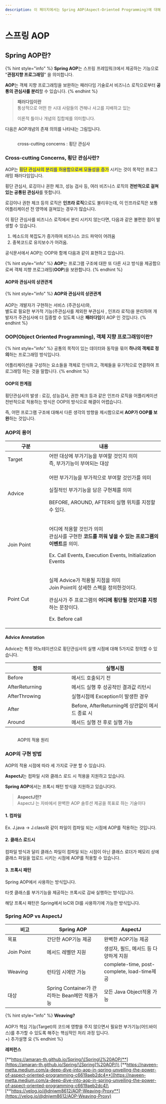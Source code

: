 ```yaml
---
description: 이 페이지에서는 Spring AOP(Aspect-Oriented Programming)에 대해 설명합니다.
---
```


# 스프링 AOP

## Spring AOP란?

{% hint style="info" %}
**Spring AOP**는 스프링 프레임워크에서 제공하는 기능으로 "**관점지향 프로그래밍**" 을 의미합니다.

**AOP**는 객체 지향 프로그래밍을 보완하는 패러다임 기술로서 비즈니스 로직으로부터 **공통의 관심사를 분리**할 수 있습니다.
{% endhint %}

> **패러다임이란**\
> 통상적으로 어떤 한 시대 사람들의 견해나 사고를 지배하고 있는
>
> 이론적 틀이나 개념의 집합체를 의미합니다.

다음은 AOP개념의 존재 의의를 나타내는 그림입니다.&#x20;

<figure><img src="../.gitbook/assets/image (10).png" alt=""><figcaption><p>cross-cutting concerns : 횡단  관심사</p></figcaption></figure>





### Cross-cutting Concerns, 횡단 관심사란?

AOP는 <mark style="color:blue;">횡단 관심사의 분리를 허용함으로써 모듈성을 증가</mark> 시키는 것이 목적인 프로그래밍 패러다임입니다.

횡단 관심사, 로깅이나  권한 체크,  성능 검사 등,  여러 비즈니스 로직의 **전반적으로 걸쳐있는 공통된 관심사**를 뜻합니다.

로깅이나 권한 체크 등의 로직은 **인프라 로직**으로도 불리우는데, 이 인프라로직은 보통 어플리케이션 전 영역에 걸쳐있는 경우가 많습니다.

이 횡단 관심사를 비즈니스 로직에서 분리 시키지 않는다면, 다음과 같은 불편한  점이 발생할 수 있습니다.

1. 메소드의 복잡도가 증가하여 비즈니스 코드 파악이 어려움
2. 중복코드로 유지보수가 어려움.

공식문서에서 AOP는 OOP와 함께 다음과 같이 표현하고 있습니다.

{% hint style="info" %}
**AOP**는 프로그램 구조에 대한 또 다른 사고 방식을 제공함으로써 객체 지향 프로그래밍(**OOP**)을 보완합니다.
{% endhint %}



#### AOP와 관심사의 상관관계

{% hint style="info" %}
**AOP와 관심사의 상관관계**\
\
AOP는 개발자가 구현하는 서비스 (주관심사)와, \
별도로 필요한 부가적 기능(주관심사를 제외한 부관심사 , 인프라 로직)을 분리하여 개발자가 주관심사에 더 집중할 수 있도록 나온 **패러다임**이 AOP 인 것입니다.
{% endhint %}



### OOP(Object Oriented Programming), 객체 지향 프로그래밍이란?



{% hint style="info" %}
공통의 목적이 있는 데이터와 동작을 묶어 **하나의 객체로 정의**하는 프로그래밍 방식입니다.&#x20;

어플리케이션을 구성하는 요소들을 객체로 인식하고, 객체들을 유기적으로 연결하여 프로그래밍 하는 것을 말합니다.
{% endhint %}

#### OOP의 한계점

횡단관심사의 발생 : 로깅, 성능검사, 권한 체크 등과 같은 인프라 로직을 어플리케이션 전반적으로 적용하는 방식은 OOP의 방식으로 해결이 어렵습니다.&#x20;

즉, 어떤 프로그램 구조에 대해서 다른 생각의 방향을 제시함으로써 **AOP가 OOP를 보완**하는 것입니다.



### AOP의 용어

<table><thead><tr><th width="118">구분</th><th>내용</th></tr></thead><tbody><tr><td>Target</td><td>어떤 대상에 부가기능을 부여할 것인지 의미<br>즉, 부가기능이 부여되는 대상</td></tr><tr><td>Advice </td><td><p>어떤 부가기능을 부가적으로 부여할 것인가를 의미</p><p>실질적인 부가기능을 담은 구현체를 의미</p><p>BEFORE, AROUND, AFTER의 실행 위치를 지정할 수 있다.</p></td></tr><tr><td>Join Point</td><td><p>어디에 적용할 것인가 의미<br>관심사를 구현한 <strong>코드를 끼워 넣을 수 있는 프로그램의 이벤트</strong>를 의미.</p><p>Ex. Call Events, Execution Events, Initialization Events</p></td></tr><tr><td>Point Cut</td><td><p>실제 Advice가 적용될 지점을 의미<br>Join Point의 상세한 스펙을 정의한것이다.</p><p>관심사가 주 프로그램의 <strong>어디에 횡단될 것인지를 지정</strong>하는 문장이다.</p><p>Ex. Before call</p></td></tr></tbody></table>



#### Advice Annotation

Advice는 특정 어노테이션으로 횡단관심사의 실행 시점에 대해 5가지로 정의할 수 있습니다.

<table><thead><tr><th width="191">정의</th><th>실행시점</th></tr></thead><tbody><tr><td>Before</td><td>메서드 호출되기 전</td></tr><tr><td>AfterReturning</td><td>메서드 실행 후 성공적인 결과값 리턴시</td></tr><tr><td>AfterThrowing</td><td>실행시점에 Exception이 발생한 경우</td></tr><tr><td>After</td><td>Before, AfterReturning에 상관없이 메서드 종료 시</td></tr><tr><td>Around</td><td>메서드 실행 전 후로 실행 가능</td></tr></tbody></table>



<figure><img src="../.gitbook/assets/image (4).png" alt=""><figcaption><p>AOP의 적용 원리</p></figcaption></figure>





### AOP의 구현 방법

AOP의 적용 시점에 따라 세 가지로 구분 할 수 있습니다.

**AspectJ**는 컴파일 시와 클래스 로드 시 적용을 지원하고 있습니다.

**Spring AOP**에서는 프록시 패턴 방식을 지원하고 있습니다다.

> **AspectJ란?**\
> AspectJ 는 자바에서 완벽한 AOP 솔루션 제공을 목표로 하는 기술이다

#### 1. 컴파일

Ex. J.java -> J.class와 같이 파일이 컴파일 되는 시점에 AOP를 적용하는 것입니다.

#### 2. 클래스 로드시

컴파일 방식과 달리 클래스 파일이 컴파일 되는 시점이 아닌 클래스 로더가 메모리 상에 클래스 파일을 업로드 시키는 시점에 AOP를 적용할 수 있습니다.

#### 3. 프록시 패턴

Spring AOP에서 사용하는 방식입니다.

타겟 클래스를 부가기능을 제공하는 프록시로 감싸 실행하는 방식입니다.

해당 프록시 패턴은 Spring에서 IoC와 DI를 사용하기에 가능한 방식입니다.





### Spring AOP vs AspectJ



<table><thead><tr><th width="111">비고</th><th>Spring AOP</th><th>AspectJ</th></tr></thead><tbody><tr><td>목표</td><td>간단한 AOP기능 제공</td><td>완벽한 AOP기능 제공</td></tr><tr><td>Join Point</td><td>메서드 레벨만 지원</td><td>생성자, 필드, 메서드 등 다양하게 지원</td></tr><tr><td>Weaving</td><td>런타임 시에만 가능</td><td>complete-time, post-complete, load-time제공</td></tr><tr><td>대상</td><td>Spring Container가 관리하는 Bean에만 적용가능</td><td>모든 Java Object적용 가능</td></tr></tbody></table>



{% hint style="info" %}
**Weaving?**\
\
AOP가 핵심 기능(Target)의 코드에 영향을 주지 않으면서 필요한 부가기능(어드바이스)를 추가할 수 있도록 해주는 핵심적인 처리 과정 입니다.\
\+) 추가설명 요
{% endhint %}





**레퍼런스**

[**https://amaran-th.github.io/Spring/\[Spring\]%20AOP/**](https://amaran-th.github.io/Spring/\[Spring]%20AOP/)\
[**https://naveen-metta.medium.com/a-deep-dive-into-aop-in-spring-unveiling-the-power-of-aspect-oriented-programming-c6619aeb2dc4**](https://naveen-metta.medium.com/a-deep-dive-into-aop-in-spring-unveiling-the-power-of-aspect-oriented-programming-c6619aeb2dc4)\
\
[**https://velog.io/@dnjwm8612/AOP-Weaving-Proxy**](https://velog.io/@dnjwm8612/AOP-Weaving-Proxy)
